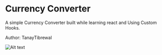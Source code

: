 # Currency Converter

A simple Currency Converter built while learning react and Using Custom Hooks.

Author: TanayTibrewal

![Alt text](./Preview.png?raw=true "Title")